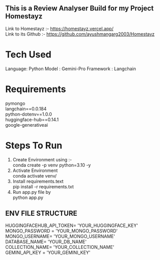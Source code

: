 ## This is a Review Analyser Build for my Project Homestayz
Link to Homestayz :- https://homestayz.vercel.app/         
Link to its Github :- https://github.com/ayushmangarg2003/Homestayz         

# Tech Used
Language: Python
Model : Gemini-Pro
Framework : Langchain


# Requirements
pymongo   
langchain==0.0.184   
python-dotenv==1.0.0   
huggingface-hub==0.14.1   
google-generativeai   

# Steps To Run      
1. Create Environment using :-        
   conda create -p venv python=3.10 -y      
2. Activate Environment        
   conda activate venv/      
3. Install requirements.text        
   pip install -r requirements.txt      
4. Run app.py file by        
   python app.py      

## ENV FILE STRUCTURE            

HUGGINGFACEHUB_API_TOKEN= 'YOUR_HUGGINGFACE_KEY'        
MONGO_PASSWORD = 'YOUR_MONGO_PASSWORD'        
MONGO_USERNAME= 'YOUR_MONGO_USERNAME'        
DATABASE_NAME= 'YOUR_DB_NAME'        
COLLECTION_NAME= 'YOUR_COLLECTION_NAME'      
GEMINI_API_KEY = 'YOUR_GEMINI_KEY'      
